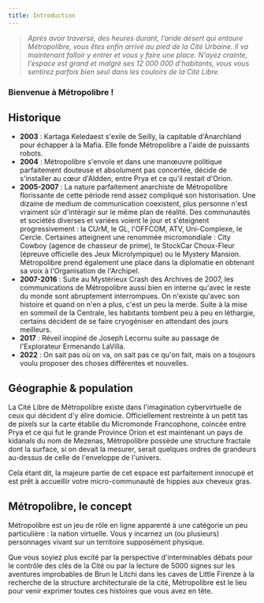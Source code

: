 ```yaml
---
title: Introduction
---
```


> _Après avoir traversé, des heures durant, l'aride désert qui entoure Métropolibre, vous êtes enfin arrivé au pied de la Cité Urbaine. Il va maintenant falloir y entrer et vous y faire une place. N'ayez crainte, l'espace est grand et malgré ses 12 000 000 d'habitants, vous vous sentirez parfois bien seul dans les couloirs de la Cité Libre._

### Bienvenue à Métropolibre !

## Historique

- **2003** : Kartaga Keledaest s'exile de Seilly, la capitable d'Anarchland pour échapper à la Mafia. Elle fonde Métropolibre a l'aide de puissants robots.
- **2004** : Métropolibre s'envole et dans une manœuvre politique parfaitement douteuse et absolument pas concertée, décide de s'installer au cœur d'Aldden, entre Prya et ce qu'il restait d'Orion.
- **2005-2007** : La nature parfaitement anarchiste de Métropolibre florissante de cette période rend assez compliqué son historisation. Une dizaine de medium de communication coexistent, plus personne n'est vraiment sûr d'intéragir sur le même plan de réalité. Des communautés et sociétés diverses et variées voient le jour et s'éteignent progressivement : la CUrM, le GL, l'OFFCOM, ATV, Uni-Complexe, le Cercle. Certaines atteignent une renommée micromondiale : City Cowboy (agence de chasseur de prime), le StockCar Choux-Fleur (épreuve officielle des Jeux Microlympique) ou le Mystery Mansion. Métropolibre prend également une place dans la diplomatie en obtenant sa voix à l'Organisation de l'Archipel.
- **2007-2016** : Suite au Mystérieux Crash des Archives de 2007, les communications de Métropolibre aussi bien en interne qu'avec le reste du monde sont abruptement interrompues. On n'existe qu'avec son histoire et quand on n'en a plus, c'est un peu la merde. Suite à la mise en sommeil de la Centrale, les habitants tombent peu à peu en léthargie, certains décident de se faire cryogéniser en attendant des jours meilleurs.
- **2017** : Réveil inopiné de Joseph Lecornu suite au passage de l'Explorateur Ermenando LaVilla.
- **2022** : On sait pas où on va, on sait pas ce qu'on fait, mais on a toujours voulu proposer des choses différentes et nouvelles.

## Géographie & population

<p>La Cité Libre de Métropolibre existe dans l'imagination cybervirtuelle de ceux qui décident d'y élire domicie. Officiellement restreinte à un petit tas de pixels sur la carte établie du Micromonde Francophone, coincée entre Prya et ce qui fut le grande Province Orion et est maintenant un pays de kidanals du nom de Mezenas, Métropolibre possède une structure fractale dont la surface, si on devait la mesurer, serait quelques ordres de grandeurs au-dessus de celle de l'enveloppe de l'univers.</p>
<p>Cela étant dit, la majeure partie de cet espace est parfaitement innocupé et est prêt à accueillir votre micro-communauté de hippies aux cheveux gras.</p>
      
      
## Métropolibre, le concept

<p>Métropolibre est un jeu de rôle en ligne apparenté à une catégorie un peu particulière : la nation virtuelle. Vous y incarnez un (ou plusieurs) personnages vivant sur un territoire supposément physique.</p>

<p>Que vous soyiez plus excité par la perspective d'interminables débats pour le contrôle des clés de la Cité ou par la lecture de 5000 signes sur les aventures improbables de Brun le Litchi dans les caves de Little Firenze à la recherche de la structure architecturale de la cité, Métropolibre est le lieu pour venir exprimer toutes ces histoires que vous avez en tête.</p>

